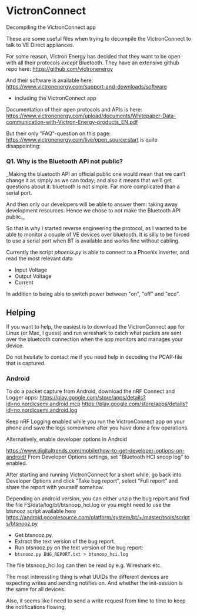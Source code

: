 # VictronConnect
Decompiling the VictronConnect app

These are some useful files when trying to decompile the VictronConnect to talk to VE Direct appliances.

For some reason, Victron Energy has decided that they want to be open with all their protocols _except_ Bluetooth.
They have an extensive github repo here: https://github.com/victronenergy

And their software is available here: https://www.victronenergy.com/support-and-downloads/software
- including the VictronConnect app

Documentation of their open protocols and APIs is here: https://www.victronenergy.com/upload/documents/Whitepaper-Data-communication-with-Victron-Energy-products_EN.pdf

But their only "FAQ"-question on this page: https://www.victronenergy.com/live/open_source:start is quite disappointing:

### Q1. Why is the Bluetooth API not public?
_Making the bluetooth API an official public one would mean that we can’t change it as simply as we can today; and also it means that we’ll get questions about it: bluetooth is not simple. Far more complicated than a serial port.

And then only our developers will be able to answer them: taking away development resources. Hence we chose to not make the Bluetooth API public._

So that is why I started reverse engineering the protocol, as I wanted to be able to monitor a couple of VE devices over bluetooth.  It is silly to be forced to use a serial port when BT is available and works fine without cabling.

Currently the script _phoenix.py_ is able to connect to a Phoenix inverter, and read the most relevant data
- Input Voltage
- Output Voltage
- Current

In addition to being able to switch power between "on", "off" and "eco".


## Helping

If you want to help, the easiest is to download the VictronConnect app for Linux (or Mac, I guess) and run wireshark to catch what packes are sent over the bluetooth connection when the app monitors and manages your device.

Do not hesitate to contact me if you need help in decoding the PCAP-file that is captured.

### Android
To do a packet capture from Android, download the nRF Connect and Logger apps: 
https://play.google.com/store/apps/details?id=no.nordicsemi.android.mcp
https://play.google.com/store/apps/details?id=no.nordicsemi.android.log

Keep nRF Logging enabled while you run the VictronConnect app on your phone and save the logs somewhere after you have done a few operations.

Alternatively, enable developer options in Android

https://www.digitaltrends.com/mobile/how-to-get-developer-options-on-android/
From Developer Options settings, set "Bluetooth HCI snoop log" to enabled. 

After starting and running VictronConnect for a short while, go back into Developer Options and click "Take bug report", select "Full report" and share the report with yourself somehow.

Depending on android version, you can either unzip the bug report and find the file FS/data/log/bt/btsnoop_hci.log or you might need to use the btsnooz script available here https://android.googlesource.com/platform/system/bt/+/master/tools/scripts/btsnooz.py

* Get btsnooz.py.
* Extract the text version of the bug report.
* Run btsnooz.py on the text version of the bug report:
* `btsnooz.py BUG_REPORT.txt > btsnoop_hci.log`

The file btsnoop_hci.log can then be read by e.g. Wireshark etc.


The most interessting thing is what UUIDs the different devices are expecting writes and sending notifies on.  And whether the init-session is the same for all devices.

Also, it seems like I need to send a write request from time to time to keep the notifications flowing.



